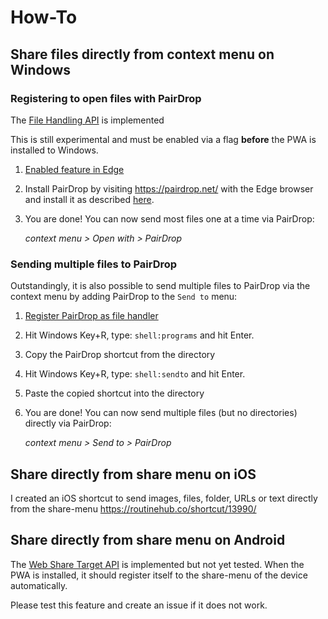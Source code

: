 # How-To
## Share files directly from context menu on Windows
### Registering to open files with PairDrop
The [File Handling API](https://learn.microsoft.com/en-us/microsoft-edge/progressive-web-apps-chromium/how-to/handle-files) is implemented

This is still experimental and must be enabled via a flag **before** the PWA is installed to Windows.
1. [Enabled feature in Edge](https://learn.microsoft.com/en-us/microsoft-edge/progressive-web-apps-chromium/how-to/handle-files#enable-the-file-handling-api)
2. Install PairDrop by visiting https://pairdrop.net/ with the Edge browser and install it as described [here](faq.md#help--i-cant-install-the-pwa-).
3. You are done! You can now send most files one at a time via PairDrop:
   
   _context menu > Open with > PairDrop_

[//]: # (Todo: add screenshots)

### Sending multiple files to PairDrop
Outstandingly, it is also possible to send multiple files to PairDrop via the context menu by adding PairDrop to the `Send to` menu:
1. [Register PairDrop as file handler](#registering-to-open-files-with-pairdrop) 
2. Hit Windows Key+R, type: `shell:programs` and hit Enter.
3. Copy the PairDrop shortcut from the directory
4. Hit Windows Key+R, type: `shell:sendto` and hit Enter.
5. Paste the copied shortcut into the directory
6. You are done! You can now send multiple files (but no directories) directly via PairDrop:
   
   _context menu > Send to > PairDrop_

[//]: # (Todo: add screenshots)

## Share directly from share menu on iOS
I created an iOS shortcut to send images, files, folder, URLs or text directly from the share-menu 
https://routinehub.co/shortcut/13990/

[//]: # (Todo: add doku with screenshots)


## Share directly from share menu on Android
The [Web Share Target API](https://developer.mozilla.org/en-US/docs/Web/Manifest/share_target) is implemented but not yet tested.
When the PWA is installed, it should register itself to the share-menu of the device automatically.

Please test this feature and create an issue if it does not work.
